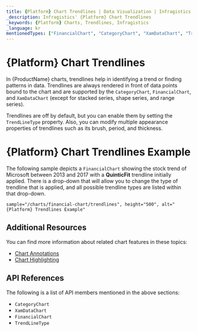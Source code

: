 ```yaml
---
title: {Platform} Chart Trendlines | Data Visualization | Infragistics
_description: Infragistics' {Platform} Chart Trendlines
_keywords: {Platform} Charts, Trendlines, Infragistics
_language: kr
mentionedTypes: ["FinancialChart", "CategoryChart", "XamDataChart", "TrendLineType"]
---
```


# {Platform} Chart Trendlines

In {ProductName} charts, trendlines help in identifying a trend or finding patterns in data. Trendlines are always rendered in front of data points bound to the chart and are supported by the `CategoryChart`, `FinancialChart`, and `XamDataChart` (except for stacked series, shape series, and range series).

Trendlines are off by default, but you can enable them by setting the `TrendLineType` property. Also, you can modify multiple appearance properties of trendlines such as its brush, period, and thickness.

# {Platform} Chart Trendlines Example

The following sample depicts a `FinancialChart` showing the stock trend of Microsoft between 2013 and 2017 with a **QuinticFit** trendline initially applied. There is a drop-down that will allow you to change the type of trendline that is applied, and all possible trendline types are listed within that drop-down.

`sample="/charts/financial-chart/trendlines", height="500", alt="{Platform} Trendlines Example"`



<div class="divider--half"></div>

## Additional Resources

You can find more information about related chart features in these topics:

- [Chart Annotations](chart-annotations.md)
- [Chart Highlighting](chart-highlighting.md)

## API References

The following is a list of API members mentioned in the above sections:

- `CategoryChart`
- `XamDataChart`
- `FinancialChart`
- `TrendLineType`

